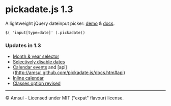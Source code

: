 # pickadate.js 1.3


A lightweight jQuery dateinput picker: [demo](http://amsul.github.com/pickadate.js) & [docs](http://amsul.github.com/pickadate.js/docs.htm>).


```
$( 'input[type=date]' ).pickadate()
```

### Updates in 1.3

- [Month & year selector](http://amsul.github.com/pickadate.js/docs.htm#selectors)
- [Selectively disable dates](http://amsul.github.com/pickadate.js/docs.htm#dates_disabled)
- [Calendar events](http://amsul.github.com/pickadate.js/docs.htm#events) and [api]((http://amsul.github.com/pickadate.js/docs.htm#api)
- [Inline calendar](http://amsul.github.com/pickadate.js/docs.htm#theme)  
- [Classes option revised](http://amsul.github.com/pickadate.js/docs.htm#classes)

---

&copy; Amsul - Licensed under MIT ("expat" flavour) license.